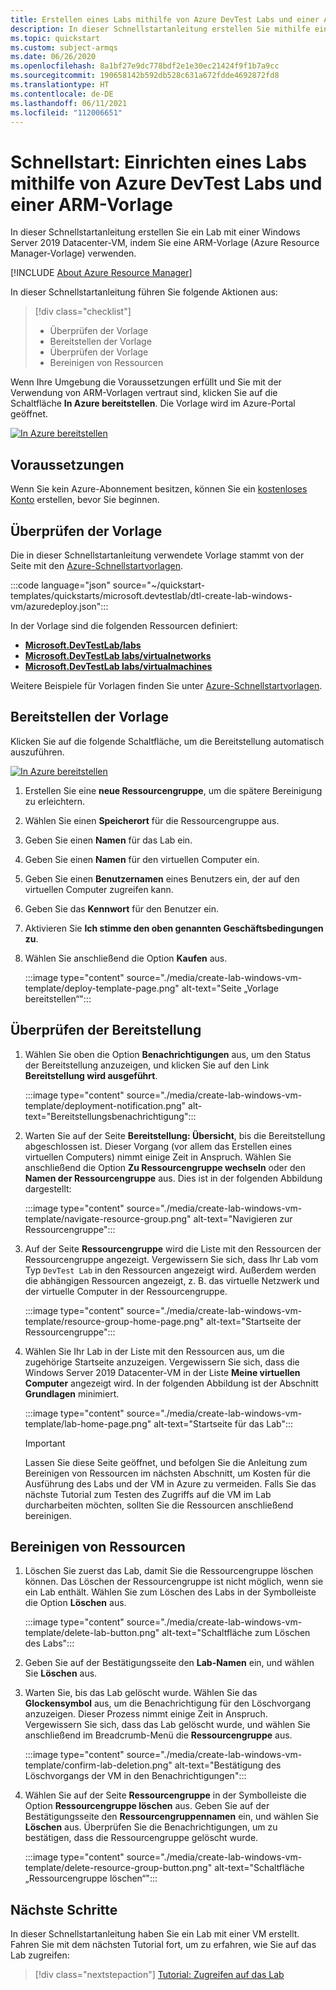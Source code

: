 ```yaml
---
title: Erstellen eines Labs mithilfe von Azure DevTest Labs und einer Azure Resource Manager-Vorlage
description: In dieser Schnellstartanleitung erstellen Sie mithilfe einer Azure Resource Manager-Vorlage (ARM-Vorlage) in Azure DevTest Labs ein Lab. Ein Lab-Administrator richtet ein Lab ein, erstellt virtuelle Computer im Lab und konfiguriert Richtlinien.
ms.topic: quickstart
ms.custom: subject-armqs
ms.date: 06/26/2020
ms.openlocfilehash: 8a1bf27e9dc778bdf2e1e30ec21424f9f1b7a9cc
ms.sourcegitcommit: 190658142b592db528c631a672fdde4692872fd8
ms.translationtype: HT
ms.contentlocale: de-DE
ms.lasthandoff: 06/11/2021
ms.locfileid: "112006651"
---
```

# <a name="quickstart-set-up-a-lab-by-using-azure-devtest-labs-arm-template"></a>Schnellstart: Einrichten eines Labs mithilfe von Azure DevTest Labs und einer ARM-Vorlage
In dieser Schnellstartanleitung erstellen Sie ein Lab mit einer Windows Server 2019 Datacenter-VM, indem Sie eine ARM-Vorlage (Azure Resource Manager-Vorlage) verwenden. 

[!INCLUDE [About Azure Resource Manager](../../includes/resource-manager-quickstart-introduction.md)]

In dieser Schnellstartanleitung führen Sie folgende Aktionen aus:

> [!div class="checklist"]
> * Überprüfen der Vorlage 
> * Bereitstellen der Vorlage
> * Überprüfen der Vorlage
> * Bereinigen von Ressourcen

Wenn Ihre Umgebung die Voraussetzungen erfüllt und Sie mit der Verwendung von ARM-Vorlagen vertraut sind, klicken Sie auf die Schaltfläche **In Azure bereitstellen**. Die Vorlage wird im Azure-Portal geöffnet.

[![In Azure bereitstellen](../media/template-deployments/deploy-to-azure.svg)](https://portal.azure.com/#create/Microsoft.Template/uri/https%3A%2F%2Fraw.githubusercontent.com%2FAzure%2Fazure-quickstart-templates%2Fmaster%2Fquickstarts%2Fmicrosoft.devtestlab%2Fdtl-create-lab-windows-vm%2Fazuredeploy.json)

## <a name="prerequisites"></a>Voraussetzungen

Wenn Sie kein Azure-Abonnement besitzen, können Sie ein [kostenloses Konto](https://azure.microsoft.com/free/) erstellen, bevor Sie beginnen.

## <a name="review-the-template"></a>Überprüfen der Vorlage

Die in dieser Schnellstartanleitung verwendete Vorlage stammt von der Seite mit den [Azure-Schnellstartvorlagen](https://azure.microsoft.com/resources/templates/dtl-create-lab-windows-vm/).

:::code language="json" source="~/quickstart-templates/quickstarts/microsoft.devtestlab/dtl-create-lab-windows-vm/azuredeploy.json":::

In der Vorlage sind die folgenden Ressourcen definiert:

- [**Microsoft.DevTestLab/labs**](/azure/templates/microsoft.devtestlab/labs)
- [**Microsoft.DevTestLab labs/virtualnetworks**](/azure/templates/microsoft.devtestlab/labs/virtualnetworks)
- [**Microsoft.DevTestLab labs/virtualmachines**](/azure/templates/microsoft.devtestlab/labs/virtualmachines)

Weitere Beispiele für Vorlagen finden Sie unter [Azure-Schnellstartvorlagen](https://azure.microsoft.com/resources/templates/?resourceType=Microsoft.Devtestlab).

## <a name="deploy-the-template"></a>Bereitstellen der Vorlage
Klicken Sie auf die folgende Schaltfläche, um die Bereitstellung automatisch auszuführen. 

[![In Azure bereitstellen](../media/template-deployments/deploy-to-azure.svg)](https://portal.azure.com/#create/Microsoft.Template/uri/https%3A%2F%2Fraw.githubusercontent.com%2FAzure%2Fazure-quickstart-templates%2Fmaster%2Fquickstarts%2Fmicrosoft.devtestlab%2Fdtl-create-lab-windows-vm%2Fazuredeploy.json)

1. Erstellen Sie eine **neue Ressourcengruppe**, um die spätere Bereinigung zu erleichtern.
1. Wählen Sie einen **Speicherort** für die Ressourcengruppe aus. 
1. Geben Sie einen **Namen** für das Lab ein. 
1. Geben Sie einen **Namen** für den virtuellen Computer ein. 
1. Geben Sie einen **Benutzernamen** eines Benutzers ein, der auf den virtuellen Computer zugreifen kann. 
1. Geben Sie das **Kennwort** für den Benutzer ein. 
1. Aktivieren Sie **Ich stimme den oben genannten Geschäftsbedingungen zu**. 
1. Wählen Sie anschließend die Option **Kaufen** aus.

    :::image type="content" source="./media/create-lab-windows-vm-template/deploy-template-page.png" alt-text="Seite „Vorlage bereitstellen“":::

## <a name="validate-the-deployment"></a>Überprüfen der Bereitstellung
1. Wählen Sie oben die Option **Benachrichtigungen** aus, um den Status der Bereitstellung anzuzeigen, und klicken Sie auf den Link **Bereitstellung wird ausgeführt**.

    :::image type="content" source="./media/create-lab-windows-vm-template/deployment-notification.png" alt-text="Bereitstellungsbenachrichtigung":::
2. Warten Sie auf der Seite **Bereitstellung: Übersicht**, bis die Bereitstellung abgeschlossen ist. Dieser Vorgang (vor allem das Erstellen eines virtuellen Computers) nimmt einige Zeit in Anspruch. Wählen Sie anschließend die Option **Zu Ressourcengruppe wechseln** oder den **Namen der Ressourcengruppe** aus. Dies ist in der folgenden Abbildung dargestellt: 

    :::image type="content" source="./media/create-lab-windows-vm-template/navigate-resource-group.png" alt-text="Navigieren zur Ressourcengruppe":::
3. Auf der Seite **Ressourcengruppe** wird die Liste mit den Ressourcen der Ressourcengruppe angezeigt. Vergewissern Sie sich, dass Ihr Lab vom Typ `DevTest Lab` in den Ressourcen angezeigt wird. Außerdem werden die abhängigen Ressourcen angezeigt, z. B. das virtuelle Netzwerk und der virtuelle Computer in der Ressourcengruppe. 

    :::image type="content" source="./media/create-lab-windows-vm-template/resource-group-home-page.png" alt-text="Startseite der Ressourcengruppe":::
4. Wählen Sie Ihr Lab in der Liste mit den Ressourcen aus, um die zugehörige Startseite anzuzeigen. Vergewissern Sie sich, dass die Windows Server 2019 Datacenter-VM in der Liste **Meine virtuellen Computer** angezeigt wird. In der folgenden Abbildung ist der Abschnitt **Grundlagen** minimiert. 

    :::image type="content" source="./media/create-lab-windows-vm-template/lab-home-page.png" alt-text="Startseite für das Lab":::

    > [!IMPORTANT] 
    > Lassen Sie diese Seite geöffnet, und befolgen Sie die Anleitung zum Bereinigen von Ressourcen im nächsten Abschnitt, um Kosten für die Ausführung des Labs und der VM in Azure zu vermeiden. Falls Sie das nächste Tutorial zum Testen des Zugriffs auf die VM im Lab durcharbeiten möchten, sollten Sie die Ressourcen anschließend bereinigen. 

## <a name="clean-up-resources"></a>Bereinigen von Ressourcen

1. Löschen Sie zuerst das Lab, damit Sie die Ressourcengruppe löschen können. Das Löschen der Ressourcengruppe ist nicht möglich, wenn sie ein Lab enthält. Wählen Sie zum Löschen des Labs in der Symbolleiste die Option **Löschen** aus. 

    :::image type="content" source="./media/create-lab-windows-vm-template/delete-lab-button.png" alt-text="Schaltfläche zum Löschen des Labs":::
 2. Geben Sie auf der Bestätigungsseite den **Lab-Namen** ein, und wählen Sie **Löschen** aus. 
 3. Warten Sie, bis das Lab gelöscht wurde. Wählen Sie das **Glockensymbol** aus, um die Benachrichtigung für den Löschvorgang anzuzeigen. Dieser Prozess nimmt einige Zeit in Anspruch. Vergewissern Sie sich, dass das Lab gelöscht wurde, und wählen Sie anschließend im Breadcrumb-Menü die **Ressourcengruppe** aus. 
 
    :::image type="content" source="./media/create-lab-windows-vm-template/confirm-lab-deletion.png" alt-text="Bestätigung des Löschvorgangs der VM in den Benachrichtigungen":::
 1. Wählen Sie auf der Seite **Ressourcengruppe** in der Symbolleiste die Option **Ressourcengruppe löschen** aus. Geben Sie auf der Bestätigungsseite den **Ressourcengruppennamen** ein, und wählen Sie **Löschen** aus. Überprüfen Sie die Benachrichtigungen, um zu bestätigen, dass die Ressourcengruppe gelöscht wurde.
 
    :::image type="content" source="./media/create-lab-windows-vm-template/delete-resource-group-button.png" alt-text="Schaltfläche „Ressourcengruppe löschen“":::

## <a name="next-steps"></a>Nächste Schritte
In dieser Schnellstartanleitung haben Sie ein Lab mit einer VM erstellt. Fahren Sie mit dem nächsten Tutorial fort, um zu erfahren, wie Sie auf das Lab zugreifen:

> [!div class="nextstepaction"]
> [Tutorial: Zugreifen auf das Lab](tutorial-use-custom-lab.md)

